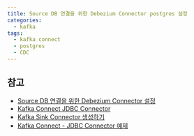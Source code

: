 ```yaml
---
title: Source DB 연결을 위한 Debezium Connector postgres 설정
categories:
  - kafka
tags: 
  - kafka connect
  - postgres
  - CDC
---
```


## 참고
- [Source DB 연결을 위한 Debezium Connector 설정](https://thekoguryo.github.io/oci/chapter17/oci-oss-cdc-postgresql-debezium/)
- [Kafka Connect JDBC Connector](https://github.com/confluentinc/kafka-connect-jdbc.git)
- [Kafka Sink Connector 생성하기](https://cmilk.tistory.com/2)
- [Kafka Connect - JDBC Connector 예제](https://wecandev.tistory.com/110)


